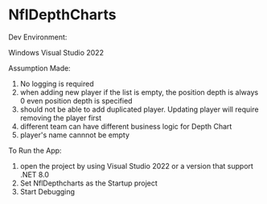 # NflDepthCharts

Dev Environment:

Windows
Visual Studio 2022

Assumption Made:
1. No logging is required 
2. when adding new player if the list is empty, the position depth is always 0 even position depth is specified
3. should not be able to add duplicated player. Updating player will require removing the player first
4. different team can have different business logic for Depth Chart
5. player's name cannnot be empty

To Run the App:
1. open the project by using Visual Studio 2022 or a version that support .NET 8.0
1. Set NflDepthcharts as the Startup project
2. Start Debugging